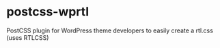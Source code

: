 # postcss-wprtl
PostCSS plugin for WordPress theme developers to easily create a rtl.css (uses RTLCSS)
